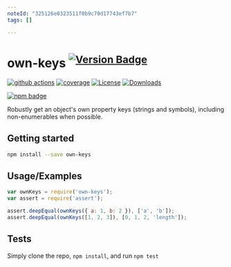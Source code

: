 ```yaml
---
noteId: "325126e0323511f0b9c70d17743ef7b7"
tags: []

---
```


# own-keys <sup>[![Version Badge][npm-version-svg]][package-url]</sup>

[![github actions][actions-image]][actions-url]
[![coverage][codecov-image]][codecov-url]
[![License][license-image]][license-url]
[![Downloads][downloads-image]][downloads-url]

[![npm badge][npm-badge-png]][package-url]

Robustly get an object's own property keys (strings and symbols), including non-enumerables when possible.

## Getting started

```sh
npm install --save own-keys
```

## Usage/Examples

```js
var ownKeys = require('own-keys');
var assert = require('assert');

assert.deepEqual(ownKeys({ a: 1, b: 2 }), ['a', 'b']);
assert.deepEqual(ownKeys([1, 2, 3]), [0, 1, 2, 'length']);
```

## Tests
Simply clone the repo, `npm install`, and run `npm test`

[package-url]: https://npmjs.org/package/own-keys
[npm-version-svg]: https://versionbadg.es/ljharb/own-keys.svg
[deps-svg]: https://david-dm.org/ljharb/own-keys.svg
[deps-url]: https://david-dm.org/ljharb/own-keys
[dev-deps-svg]: https://david-dm.org/ljharb/own-keys/dev-status.svg
[dev-deps-url]: https://david-dm.org/ljharb/own-keys#info=devDependencies
[npm-badge-png]: https://nodei.co/npm/own-keys.png?downloads=true&stars=true
[license-image]: https://img.shields.io/npm/l/own-keys.svg
[license-url]: LICENSE
[downloads-image]: https://img.shields.io/npm/dm/own-keys.svg
[downloads-url]: https://npm-stat.com/charts.html?package=own-keys
[codecov-image]: https://codecov.io/gh/ljharb/own-keys/branch/main/graphs/badge.svg
[codecov-url]: https://app.codecov.io/gh/ljharb/own-keys/
[actions-image]: https://img.shields.io/endpoint?url=https://github-actions-badge-u3jn4tfpocch.runkit.sh/ljharb/own-keys
[actions-url]: https://github.com/ljharb/own-keys/actions
